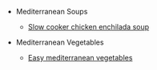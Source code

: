 - Mediterranean Soups

  - [Slow cooker chicken enchilada soup](mediterranean/soup/slow-cooker-chicken-enchilada-soup.md)

- Mediterranean Vegetables

  - [Easy mediterranean vegetables](mediterranean/vegetables/easy-mediterranean-vegetables.md)